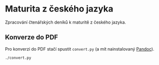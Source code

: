 # Maturita z českého jazyka

Zpracování čtenářských deníků k maturitě z českého jazyka.

## Konverze do PDF
Pro konverzi do PDF stačí spustit `convert.py` (a mít nainstalovaný [Pandoc](https://pandoc.org/)).

```sh
./convert.py
```
